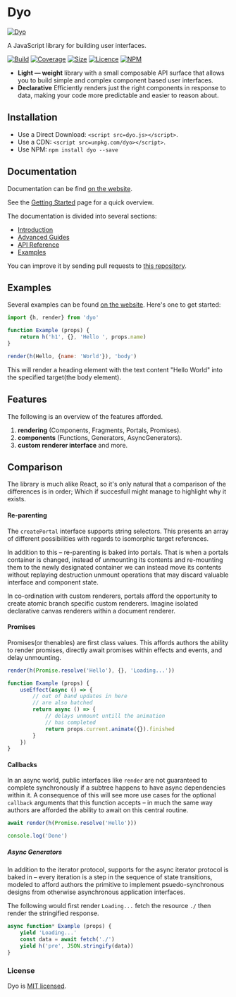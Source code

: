 # Dyo

[![Dyo](https://dyo.js.org/assets/images/logo.svg)](https://dyo.js.org)

A JavaScript library for building user interfaces.

[![Build](https://travis-ci.com/dyo/dyo.svg?branch=master)](https://travis-ci.com/dyo/dyo)
[![Coverage](https://coveralls.io/repos/github/dyo/dyo/badge.svg?branch=master)](https://coveralls.io/github/dyo/dyo)
[![Size](https://badgen.net/bundlephobia/minzip/dyo)](https://bundlephobia.com/result?p=dyo)
[![Licence](https://badgen.net/badge/license/MIT/blue)](https://github.com/dyo/dyo/blob/master/LICENSE.md)
[![NPM](https://badgen.net/npm/v/dyo)](https://www.npmjs.com/package/dyo)

* **Light — weight** library with a small composable API surface that allows you to build simple and complex component based user interfaces.
* **Declarative** Efficiently renders just the right components in response to data, making your code more predictable and easier to reason about.

## Installation

* Use a Direct Download: `<script src=dyo.js></script>`.
* Use a CDN: `<script src=unpkg.com/dyo></script>`.
* Use NPM: `npm install dyo --save`

## Documentation

Documentation can be find [on the website](https://dyo.js.org).

See the [Getting Started](https://dyo.js.org/introduction.html) page for a quick overview.

The documentation is divided into several sections:

* [Introduction](https://dyo.js.org/introduction.html)
* [Advanced Guides](https://dyo.js.org/advanced.html)
* [API Reference](https://dyo.js.org/api.html)
* [Examples](https://dyo.js.org/examples.html)

You can improve it by sending pull requests to [this repository](https://github.com/dyo/dyo/docs).

## Examples

Several examples can be found [on the website](https://dyo.js.org/examples.html). Here's one to get started:

```js
import {h, render} from 'dyo'

function Example (props) {
	return h('h1', {}, 'Hello ', props.name)
}

render(h(Hello, {name: 'World'}), 'body')
```

This will render a heading element with the text content "Hello World" into the specified target(the body element).

## Features

The following is an overview of the features afforded.

1. **rendering** (Components, Fragments, Portals, Promises).
1. **components** (Functions, Generators, AsyncGenerators).
1. **custom renderer interface** and more.

## Comparison

The library is much alike React, so it's only natural that a comparison of the differences is in order; Which if succesfull might manage to highlight why it exists.

#### Re-parenting

The `createPortal` interface supports string selectors. This presents an array of different possibilities with regards to isomorphic target references.

In addition to this – re-parenting is baked into portals. That is when a portals container is changed, instead of unmounting its contents and re-mounting them to the newly designated container we can instead move its contents without replaying destruction unmount operations that may discard valuable interface and component state.

In co-ordination with custom renderers, portals afford the opportunity to create atomic branch specific custom renderers. Imagine isolated declarative canvas renderers within a document renderer.

#### Promises

Promises(or thenables) are first class values. This affords authors the ability to render promises, directly await promises within effects and events, and delay unmounting.

```js
render(h(Promise.resolve('Hello'), {}, 'Loading...'))

function Example (props) {
	useEffect(async () => {
		// out of band updates in here
		// are also batched
		return async () => {
			// delays unmount untill the animation
			// has completed
			return props.current.animate({}).finished
		}
	})
}
```

#### Callbacks

In an async world, public interfaces like `render` are not guaranteed to complete synchronously if a subtree happens to have async dependencies within it. A consequence of this will see more use cases for the optional `callback` arguments that this function accepts – in much the same way authors are afforded the ability to await on this central routine.

```js
await render(h(Promise.resolve('Hello')))

console.log('Done')
```

##### Async Generators

In addition to the iterator protocol, supports for the async iterator protocol is baked in – every iteration is a step in the sequence of state transitions, modeled to afford authors the primitive to implement psuedo-synchronous designs from otherwise asynchronous application interfaces.

The following would first render `Loading...` fetch the resource `./` then render the stringified response.

```js
async function* Example (props) {
	yield 'Loading...'
	const data = await fetch('./')
	yield h('pre', JSON.stringify(data))
}
```

### License

Dyo is [MIT licensed](./LICENSE).
